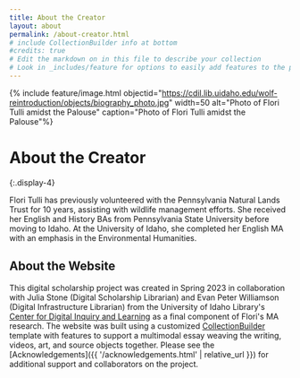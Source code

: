 ```yaml
---
title: About the Creator
layout: about
permalink: /about-creator.html
# include CollectionBuilder info at bottom
#credits: true
# Edit the markdown on in this file to describe your collection
# Look in _includes/feature for options to easily add features to the page
---
```


{% include feature/image.html objectid="https://cdil.lib.uidaho.edu/wolf-reintroduction/objects/biography_photo.jpg" width=50 alt="Photo of Flori Tulli amidst the Palouse" caption="Photo of Flori Tulli amidst the Palouse"%}

# About the Creator 
{:.display-4}

Flori Tulli has previously volunteered with the Pennsylvania Natural Lands Trust for 10 years, assisting with wildlife management efforts. She received her English and History BAs from Pennsylvania State University before moving to Idaho. At the University of Idaho, she completed her English MA with an emphasis in the Environmental Humanities.

## About the Website

This digital scholarship project was created in Spring 2023 in collaboration with Julia Stone (Digital Scholarship Librarian) and Evan Peter Williamson (Digital Infrastructure Librarian) from the University of Idaho Library's [Center for Digital Inquiry and Learning](https://cdil.lib.uidaho.edu/) as a final component of Flori's MA research. 
The website was built using a customized [CollectionBuilder](https://collectionbuilder.github.io/) template with features to support a multimodal essay weaving the writing, videos, art, and source objects together.
Please see the [Acknowledgements]({{ '/acknowledgements.html' | relative_url }}) for additional support and collaborators on the project.
